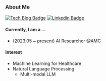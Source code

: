 ### About Me
[![Tech Blog Badge](http://img.shields.io/badge/-Tech%20blog-00AD9F?style=flat-square&logo=netlify&link=https://byeolhee-kim.gitbook.io/paper-review)](https://byeolhee-kim.gitbook.io/paper-review) [![Linkedin Badge](https://img.shields.io/badge/-LinkedIn-blue?style=flat-square&logo=Linkedin&logoColor=white&link=https://www.linkedin.com/in/kimbyeolhee/)](https://www.linkedin.com/in/kimbyeolhee/)

#### Currently, I am a ...
- (2023.05 ~ present) AI Researcher @AMC

#### Interest
* Machine Learning for Healthcare
* Natural Language Processing
  * Multi-modal LLM 
